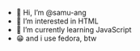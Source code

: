 - 👋 Hi, I’m @samu-ang
- 👀 I’m interested in HTML
- 🌱 I’m currently learning JavaScript
- 😁 and i use fedora, btw
